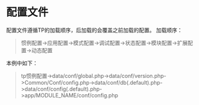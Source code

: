 # 配置文件
配置文件遵循TP的加载顺序，后加载的会覆盖之前加载的配置。
加载顺序：


> 惯例配置->应用配置->模式配置->调试配置->状态配置->模块配置->扩展配置->动态配置


本例中如下：

> tp惯例配置->data/conf/global.php->data/conf/version.php->Common/Conf/config.php->data/conf/db(.default).php->data/conf/config(.default).php->app/MODULE_NAME/conf/config.php



